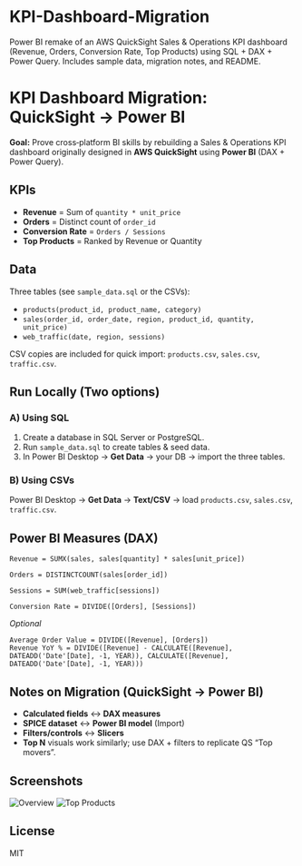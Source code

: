 # KPI-Dashboard-Migration
Power BI remake of an AWS QuickSight Sales &amp; Operations KPI dashboard (Revenue, Orders, Conversion Rate, Top Products) using SQL + DAX + Power Query. Includes sample data, migration notes, and README.
# KPI Dashboard Migration: QuickSight → Power BI

**Goal:** Prove cross‑platform BI skills by rebuilding a Sales & Operations KPI dashboard originally designed in **AWS QuickSight** using **Power BI** (DAX + Power Query).

## KPIs
- **Revenue** = Sum of `quantity * unit_price`
- **Orders** = Distinct count of `order_id`
- **Conversion Rate** = `Orders / Sessions`
- **Top Products** = Ranked by Revenue or Quantity

## Data
Three tables (see `sample_data.sql` or the CSVs):
- `products(product_id, product_name, category)`
- `sales(order_id, order_date, region, product_id, quantity, unit_price)`
- `web_traffic(date, region, sessions)`

CSV copies are included for quick import: `products.csv`, `sales.csv`, `traffic.csv`.

## Run Locally (Two options)
### A) Using SQL
1. Create a database in SQL Server or PostgreSQL.
2. Run `sample_data.sql` to create tables & seed data.
3. In Power BI Desktop → **Get Data** → your DB → import the three tables.

### B) Using CSVs
Power BI Desktop → **Get Data** → **Text/CSV** → load `products.csv`, `sales.csv`, `traffic.csv`.

## Power BI Measures (DAX)
```DAX
Revenue = SUMX(sales, sales[quantity] * sales[unit_price])

Orders = DISTINCTCOUNT(sales[order_id])

Sessions = SUM(web_traffic[sessions])

Conversion Rate = DIVIDE([Orders], [Sessions])
```
_Optional_
```DAX
Average Order Value = DIVIDE([Revenue], [Orders])
Revenue YoY % = DIVIDE([Revenue] - CALCULATE([Revenue], DATEADD('Date'[Date], -1, YEAR)), CALCULATE([Revenue], DATEADD('Date'[Date], -1, YEAR)))
```

## Notes on Migration (QuickSight → Power BI)
- **Calculated fields** ↔ **DAX measures**
- **SPICE dataset** ↔ **Power BI model** (Import)
- **Filters/controls** ↔ **Slicers**
- **Top N** visuals work similarly; use DAX + filters to replicate QS “Top movers”.

## Screenshots

![Overview](Dashboard_Overview.png)
![Top Products](Top-Products.png)

## License
MIT
